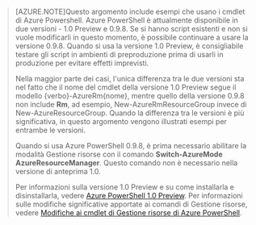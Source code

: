 > [AZURE.NOTE]Questo argomento include esempi che usano i cmdlet di Azure Powershell. Azure PowerShell è attualmente disponibile in due versioni - 1.0 Preview e 0.9.8. Se si hanno script esistenti e non si vuole modificarli in questo momento, è possibile continuare a usare la versione 0.9.8. Quando si usa la versione 1.0 Preview, è consigliabile testare gli script in ambienti di preproduzione prima di usarli in produzione per evitare effetti imprevisti.
>
> Nella maggior parte dei casi, l'unica differenza tra le due versioni sta nel fatto che il nome del cmdlet della versione 1.0 Preview segue il modello {verbo}-AzureRm{nome}, mentre quello della versione 0.9.8 non include **Rm**, ad esempio, New-AzureRmResourceGroup invece di New-AzureResourceGroup. Quando la differenza tra le versioni è più significativa, in questo argomento vengono illustrati esempi per entrambe le versioni.
>
> Quando si usa Azure PowerShell 0.9.8, è prima necessario abilitare la modalità Gestione risorse con il comando **Switch-AzureMode AzureResourceManager**. Questo comando non è necessario nella versione di anteprima 1.0.
>
> Per informazioni sulla versione 1.0 Preview e su come installarla e disinstallarla, vedere [Azure PowerShell 1.0 Preview](https://azure.microsoft.com/blog/azps-1-0-pre/). Per informazioni sulle modifiche significative apportate ai comandi di Gestione risorse, vedere [Modifiche ai cmdlet di Gestione risorse di Azure PowerShell](../articles/powershell-preview-resource-manager-changes.md).

<!---HONumber=Oct15_HO4-->